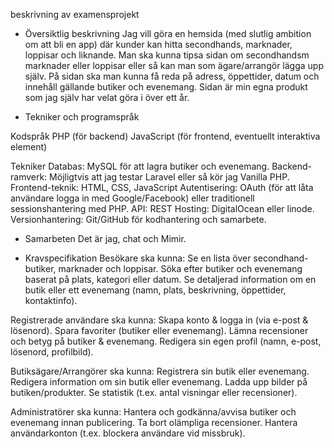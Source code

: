 beskrivning av examensprojekt 

- Översiktlig beskrivning
Jag vill göra en hemsida (med slutlig ambition om att bli en app) där kunder kan hitta secondhands, marknader, loppisar och liknande. 
Man ska kunna tipsa sidan om secondhandsm marknader eller loppisar eller så kan man som ägare/arrangör lägga upp själv. 
På sidan ska man kunna få reda på adress, öppettider, datum och innehåll gällande butiker och evenemang. 
Sidan är min egna produkt som jag själv har velat göra i över ett år. 

- Tekniker och programspråk

Kodspråk
PHP (för backend)
JavaScript (för frontend, eventuellt interaktiva element)

Tekniker
Databas: MySQL för att lagra butiker och evenemang.
Backend-ramverk: Möjligtvis att jag testar Laravel eller så kör jag Vanilla PHP.
Frontend-teknik: HTML, CSS, JavaScript
Autentisering: OAuth (för att låta användare logga in med Google/Facebook) eller traditionell sessionshantering med PHP.
API: REST
Hosting: DigitalOcean eller linode.
Versionhantering: Git/GitHub för kodhantering och samarbete.

- Samarbeten
Det är jag, chat och Mimir.

- Kravspecifikation
 Besökare ska kunna:
Se en lista över secondhand-butiker, marknader och loppisar.
Söka efter butiker och evenemang baserat på plats, kategori eller datum.
Se detaljerad information om en butik eller ett evenemang (namn, plats, beskrivning, öppettider, kontaktinfo).

 Registrerade användare ska kunna:
Skapa konto & logga in (via e-post & lösenord).
Spara favoriter (butiker eller evenemang).
Lämna recensioner och betyg på butiker & evenemang.
Redigera sin egen profil (namn, e-post, lösenord, profilbild).

 Butiksägare/Arrangörer ska kunna:
Registrera sin butik eller evenemang.
Redigera information om sin butik eller evenemang.
Ladda upp bilder på butiken/produkter.
Se statistik (t.ex. antal visningar eller recensioner).

 Administratörer ska kunna:
Hantera och godkänna/avvisa butiker och evenemang innan publicering.
Ta bort olämpliga recensioner.
Hantera användarkonton (t.ex. blockera användare vid missbruk).

